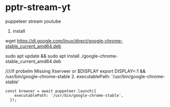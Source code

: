 # pptr-stream-yt
puppeteer stream youtube

1. install

wget https://dl.google.com/linux/direct/google-chrome-stable_current_amd64.deb

sudo apt update && sudo apt install ./google-chrome-stable_current_amd64.deb

////if probelm Missing Xserveer or $DISPLAY
export DISPLAY=:1 && /usr/bin/google-chrome-stable
2. 
executablePath: '/usr/bin/google-chrome-stable'
```
const browser = await puppeteer.launch({
    executablePath: '/usr/bin/google-chrome-stable',
  });

```